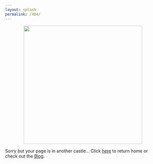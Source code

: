 ```yaml
---
layout: splash
permalink: /404/  
---
```


<p align="center">
<img src="https://viziblydiffrnt.github.io/assets/images/404.jpg" width="384" height="384"/>
</p>


Sorry but your page is in another castle...
Click [here](https://viziblydiffrnt.github.io) to return home or check out the [Blog](https://viziblydiffrnt.github.io/blog).
